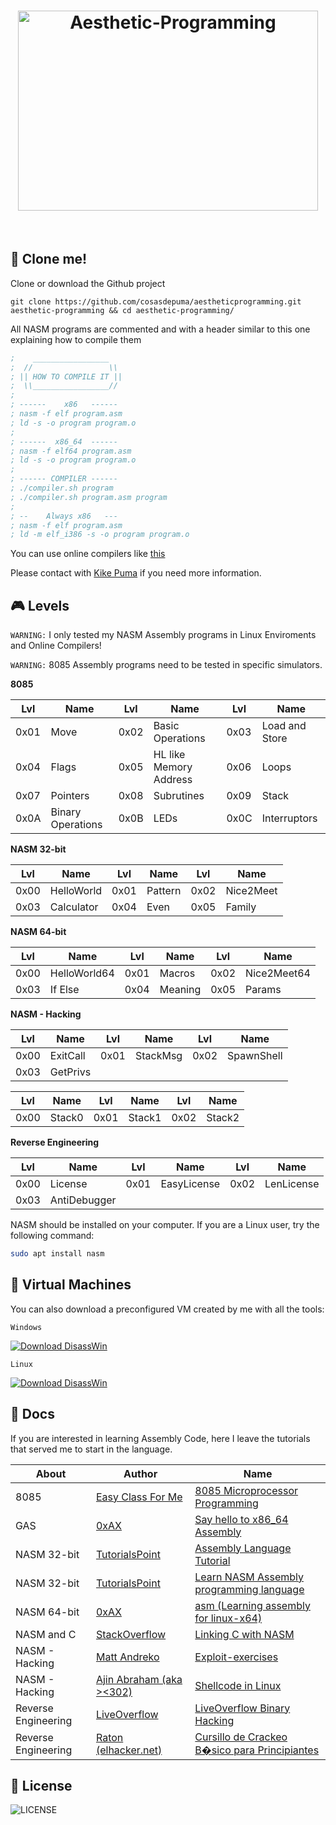 <h1 align="center">
 <img src="https://cdn.rawgit.com/CosasDePuma/Aesthetic-Programming/384ffa5a/.img/logo.jpg" alt="Aesthetic-Programming" width="480" height="320">
</h1>

&nbsp;

:floppy_disk: Clone me!
----

Clone or download the Github project
```git
git clone https://github.com/cosasdepuma/aestheticprogramming.git aesthetic-programming && cd aesthetic-programming/
```

All NASM programs are commented and with a header similar to this one explaining how to compile them

```asm
;    _________________
;  //                 \\
; || HOW TO COMPILE IT ||
;  \\_________________//
;
; ------    x86   ------
; nasm -f elf program.asm
; ld -s -o program program.o
;
; ------  x86_64  ------
; nasm -f elf64 program.asm
; ld -s -o program program.o
;
; ------ COMPILER ------
; ./compiler.sh program
; ./compiler.sh program.asm program
;
; --    Always x86   ---
; nasm -f elf program.asm
; ld -m elf_i386 -s -o program program.o
```

You can use online compilers like [this](https://www.tutorialspoint.com/compile_assembly_online.php)

Please contact with [Kike Puma](https://linkedin.com/in/kikepuma) if you need more information.

:video_game: Levels
----
`WARNING:` I only tested my NASM Assembly programs in Linux Enviroments and Online Compilers!

`WARNING:` 8085 Assembly programs need to be tested in specific simulators.

**8085**

| Lvl | Name | Lvl | Name | Lvl | Name |
| ---- | ---- | ---- | ---- | ---- | ---- |
| 0x01 | Move | 0x02 | Basic Operations | 0x03 | Load and Store|
| 0x04 | Flags | 0x05 | HL like Memory Address | 0x06 | Loops |
| 0x07 | Pointers | 0x08 | Subrutines | 0x09 | Stack |
| 0x0A | Binary Operations | 0x0B | LEDs | 0x0C | Interruptors |

**NASM 32-bit**

| Lvl | Name | Lvl | Name | Lvl | Name |
| ---- | ---- | ---- | ---- | ---- | ---- |
| 0x00 | HelloWorld | 0x01 | Pattern | 0x02 | Nice2Meet |
| 0x03 | Calculator | 0x04 | Even | 0x05 | Family |

**NASM 64-bit**

| Lvl | Name | Lvl | Name | Lvl | Name |
| ---- | ---- | ---- | ---- | ---- | ---- |
| 0x00 | HelloWorld64 | 0x01 | Macros | 0x02 | Nice2Meet64 |
| 0x03 | If Else | 0x04 | Meaning | 0x05 | Params |

**NASM - Hacking**

| Lvl | Name | Lvl | Name | Lvl | Name |
| ---- | ---- | ---- | ---- | ---- | ---- |
| 0x00 | ExitCall | 0x01 | StackMsg | 0x02 | SpawnShell |
| 0x03 | GetPrivs |  |  |  |  |

| Lvl | Name | Lvl | Name | Lvl | Name |
| ---- | ---- | ---- | ---- | ---- | ---- |
| 0x00 | Stack0 | 0x01 | Stack1 | 0x02 | Stack2 |

**Reverse Engineering**

| Lvl | Name | Lvl | Name | Lvl | Name |
| ---- | ---- | ---- | ---- | ---- | ---- |
| 0x00 | License | 0x01 | EasyLicense | 0x02 | LenLicense |
| 0x03 | AntiDebugger |  |  |  |  |

NASM should be installed on your computer. If you are a Linux user, try the following command:
```sh
sudo apt install nasm
```

:slot_machine: Virtual Machines
----
You can also download a preconfigured VM created by me with all the tools:

```
Windows
```

[![Download DisassWin](https://a.fsdn.com/con/app/sf-download-button)](https://sourceforge.net/projects/disasswin/)

```
Linux
```

[![Download DisassWin](https://a.fsdn.com/con/app/sf-download-button)](https://sourceforge.net/projects/disasslin/)

:notebook: Docs
----
If you are interested in learning Assembly Code, here I leave the tutorials that served me to start in the language.

| About | Author | Name |
| ---- | ---- | ---- |
| 8085 | [Easy Class For Me](https://www.youtube.com/channel/UCeJd48I1lB2XeB6j8G0Zb_g) | [8085 Microprocessor Programming](https://www.youtube.com/playlist?list=PL_1-_Q4VI1SfM0ZTLx1lnOev8ENC9-RYx)
| GAS | [0xAX](https://0xax.github.io/) | [Say hello to x86_64 Assembly](https://0xax.github.io/asm_6/) |
| NASM 32-bit | [TutorialsPoint](http://www.tutorialspoint.com/) | [Assembly Language Tutorial](http://www.tutorialspoint.com/assembly_programming/assembly_tutorial.pdf) |
| NASM 32-bit | [TutorialsPoint](http://www.tutorialspoint.com/) | [Learn NASM Assembly programming language](https://www.tutorialspoint.com/assembly_programming/index.htm) |
| NASM 64-bit | [0xAX](https://github.com/0xAX/) | [asm (Learning assembly for linux-x64)](https://github.com/0xAX/asm) |
| NASM and C | [StackOverflow](https://stackoverflow.com/) | [Linking C with NASM](https://stackoverflow.com/questions/24991944/linking-c-with-nasm) |
| NASM - Hacking | [Matt Andreko](https://www.mattandreko.com/) | [Exploit-exercises](https://www.mattandreko.com/categories/exploit-exercises/) |
| NASM - Hacking | [Ajin Abraham (aka ><302)](www.keralacyberforce.in) | [Shellcode in Linux](https://www.exploit-db.com/docs/21013.pdf) |
| Reverse Engineering | [LiveOverflow](https://www.youtube.com/channel/UClcE-kVhqyiHCcjYwcpfj9w/featured) | [LiveOverflow Binary Hacking](http://liveoverflow.com/binary_hacking/index.html) |
| Reverse Engineering | [Raton (elhacker.net)](http://www.elhacker.net/hacking-programas-hack.html) | [Cursillo de Crackeo B�sico para Principiantes](https://github.com/CosasDePuma/AestheticProgramming/tree/teachers/Cursillo%20de%20Crackeo%20B%C3%A1sico%20para%20Principiantes%20-%20Raton%20(ElHacker.net))

:page_with_curl: License
----

![LICENSE](https://img.shields.io/github/license/CosasDePuma/AestheticProgramming.svg?style=flat-square)
